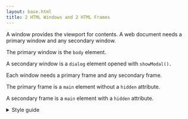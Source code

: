 ```yaml
---
layout: base.html
title: 2 HTML Windows and 2 HTML Frames
---
```



A window provides the viewport for contents. A web document needs a primary window and any secondary window.

The primary window is the <code>body</code> element. 

A secondary window is a <code>dialog</code> element opened with <code>showModal().</code>

<p id="frames">
Each window needs a primary frame and any secondary frame.
</p> 

The primary frame is a <code>main</code> element without a <code>hidden</code> attribute.

A secondary frame is a <code>main</code> element with a <code>hidden</code> attribute.

<details>
<summary>Style guide</summary>

Since the <code>body</code> element doubles as the container for all windows, a <code>div</code> should contain contents of the primary window.

```html
<body>

  <!-- primary window -->
  <div>

  </div>

  <!-- secondary window -->
  <dialog>

  </dialog>

</body>
```

</details>

